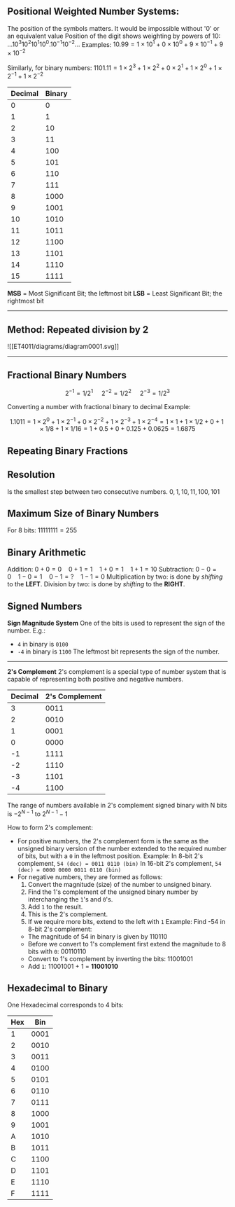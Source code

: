 ## Positional Weighted Number Systems:
The position of the symbols matters. It would be impossible without '0' or an equivalent value
Position of the digit shows weighting by powers of 10: $...10^3 10^2 10^1 10^0 . 10^{-1} 10^{-2} ...$
Examples: $10.99 = 1×10^1 + 0×10^0 + 9×10^{-1} + 9×10^{-2}$

Similarly, for binary numbers: $1101.11 = 1×2^3 + 1×2^2 + 0×2^1 + 1×2^0 + 1×2^{-1} + 1×2^{-2}$

| Decimal | Binary |
| ------- | ------ |
| 0       | 0      |
| 1       | 1      |
| 2       | 10     |
| 3       | 11     |
| 4       | 100    |
| 5       | 101    |
| 6       | 110    |
| 7       | 111    |
| 8       | 1000   |
| 9       | 1001   |
| 10      | 1010   |
| 11      | 1011   |
| 12      | 1100   |
| 13      | 1101   |
| 14      | 1110   |
| 15      | 1111       |

__MSB__ = Most Significant Bit; the leftmost bit
__LSB__   = Least Significant Bit; the rightmost bit

---
## Method: Repeated division by 2

![[ET4011/diagrams/diagram0001.svg]]

---
## Fractional Binary Numbers
```math
2^{-1} = {1}/{2^1}\ \ \ \ \ 2^{-2} = {1}/{2^2}\ \ \ \ \ 2^{-3} = {1}/{2^3}
```
Converting a number with fractional binary to decimal
Example: 
```math
1.1011 = 1×2^0 + 1×2^{-1} + 0×2^{-2} + 1×2^{-3} + 1×2^{-4}
= 1×1 + 1×{1/2} + 0 + 1×{1/8} + 1×{1/16}
= 1 + 0.5 + 0 + 0.125 + 0.0625
= 1.6875
```

## Repeating Binary Fractions

## Resolution
Is the smallest step between two consecutive numbers.
$0, 1, 10, 11, 100, 101$

## Maximum Size of Binary Numbers
For 8 bits: $11111111 = 255$

## Binary Arithmetic
Addition: $0 + 0 = 0\ \ \ \ 0 + 1 = 1\ \ \ \ 1 + 0 = 1\ \ \ \ 1 + 1 = 10$
Subtraction: $0 - 0 = 0\ \ \ \ 1 - 0 = 1\ \ \ \ 0 - 1 = ?\ \ \ \ 1 - 1 = 0$
Multiplication by two: is done by _shifting_ to the __LEFT__.
Division by two: is done by _shifting_ to the __RIGHT__.

## Signed Numbers

__Sign Magnitude System__
One of the bits is used to represent the sign of the number. 
E.g.:
- `4` in binary is `0100`
- `-4` in binary is `1100`
The leftmost bit represents the sign of the number.

---
__2's Complement__
2's complement is a special type of number system that is capable of representing both positive and negative numbers.

| Decimal | 2's Complement |
| ------- | -------------- |
| 3       | 0011           |
| 2       | 0010           |
| 1       | 0001           |
| 0       | 0000           |
| -1      | 1111           |
| -2      | 1110           |
| -3      | 1101           |
| -4      | 1100               |

The range of numbers available in 2's complement signed binary with N bits is
$-2^{N-1}$ to $2^{N-1}-1$

How to form 2's complement:
- For positive numbers, the 2's complement form is the same as the unsigned binary version of the number extended to the required number of bits, but with a `0` in the leftmost position.
	Example:
	In 8-bit 2's complement, `54 (dec) = 0011 0110 (bin)`
	In 16-bit 2's complement, `54 (dec) = 0000 0000 0011 0110 (bin)`
- For negative numbers, they are formed as follows:
	1. Convert the magnitude (size) of the number to unsigned binary.
	2. Find the 1's complement of the unsigned binary number by interchanging the `1`'s and `0`'s.
	3. Add `1` to the result.
	4. This is the 2's complement.
	5. If we require more bits, extend to the left with `1`
	Example:
	Find -54 in 8-bit 2's complement:
	- The magnitude of 54 in binary is given by 110110
	- Before we convert to 1's complement first extend the magnitude to 8 bits with `0`: 00110110
	- Convert to 1's complement by inverting the bits: 11001001
	- Add `1`: 11001001 + 1 = __11001010__

## Hexadecimal to Binary

One Hexadecimal corresponds to 4 bits:

| Hex | Bin  |
| --- | ---- |
| 1   | 0001 |
| 2   | 0010 |
| 3   |    0011  |
| 4   |   0100   |
| 5   |   0101   |
| 6   |   0110   |
| 7   |   0111   |
| 8   |   1000   |
| 9   |    1001  |
| A   |    1010  |
| B   |   1011   |
| C   |   1100   |
| D   |  1101    |
| E   |    1110  |
| F    |   1111   |
